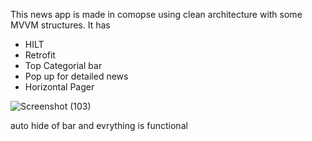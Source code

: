 This news app is made in comopse using clean architecture with some MVVM structures. 
It has 
* HILT
* Retrofit
* Top Categorial bar
* Pop up for detailed news
* Horizontal Pager

![Screenshot (103)](https://github.com/Vedantgosling/News_Application/assets/153468680/5d2b2a6b-15a0-4530-94c7-cb70f9790575)

auto hide of bar and evrything is functional
